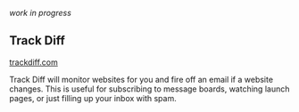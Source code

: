 _work in progress_

Track Diff
----------
[trackdiff.com](http://trackdiff.com)

Track Diff will monitor websites for you and fire off an email if a website
changes. This is useful for subscribing to message boards, watching launch pages,
or just filling up your inbox with spam.
